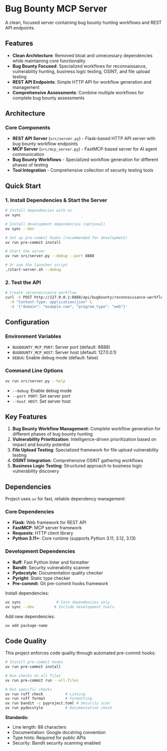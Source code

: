 # Bug Bounty MCP Server

A clean, focused server containing bug bounty hunting workflows and REST API endpoints.

## Features

- **Clean Architecture**: Removed bloat and unnecessary dependencies while maintaining core functionality
- **Bug Bounty Focused**: Specialized workflows for reconnaissance, vulnerability hunting, business logic testing, OSINT, and file upload testing
- **REST API Endpoints**: Simple HTTP API for workflow generation and management
- **Comprehensive Assessments**: Combine multiple workflows for complete bug bounty assessments

## Architecture

### Core Components
- **REST API Server** (`src/server.py`) - Flask-based HTTP API server with bug bounty workflow endpoints
- **MCP Server** (`src/mcp_server.py`) - FastMCP-based server for AI agent communication
- **Bug Bounty Workflows** - Specialized workflow generation for different phases of testing
- **Tool Integration** - Comprehensive collection of security testing tools


## Quick Start

### 1. Install Dependencies & Start the Server

```bash
# Install dependencies with uv
uv sync

# Install development dependencies (optional)
uv sync --dev

# Set up pre-commit hooks (recommended for development)
uv run pre-commit install

# Start the server
uv run src/server.py --debug --port 8888

# Or use the launcher script
./start-server.sh --debug
```

### 2. Test the API

```bash
# Create reconnaissance workflow
curl -X POST http://127.0.0.1:8888/api/bugbounty/reconnaissance-workflow \
  -H "Content-Type: application/json" \
  -d '{"domain": "example.com", "program_type": "web"}'
```


## Configuration

### Environment Variables

- `BUGBOUNTY_MCP_PORT`: Server port (default: 8888)
- `BUGBOUNTY_MCP_HOST`: Server host (default: 127.0.0.1)
- `DEBUG`: Enable debug mode (default: false)

### Command Line Options

```bash
uv run src/server.py --help
```

- `--debug`: Enable debug mode
- `--port PORT`: Set server port
- `--host HOST`: Set server host



## Key Features

1. **Bug Bounty Workflow Management**: Complete workflow generation for different phases of bug bounty hunting
2. **Vulnerability Prioritization**: Intelligence-driven prioritization based on impact and bounty potential
3. **File Upload Testing**: Specialized framework for file upload vulnerability testing
4. **OSINT Integration**: Comprehensive OSINT gathering workflows
5. **Business Logic Testing**: Structured approach to business logic vulnerability discovery

## Dependencies

Project uses `uv` for fast, reliable dependency management:

### Core Dependencies
- **Flask**: Web framework for REST API
- **FastMCP**: MCP server framework
- **Requests**: HTTP client library
- **Python 3.11+**: Core runtime (supports Python 3.11, 3.12, 3.13)

### Development Dependencies
- **Ruff**: Fast Python linter and formatter
- **Bandit**: Security vulnerability scanner
- **Pydocstyle**: Documentation quality checker
- **Pyright**: Static type checker
- **Pre-commit**: Git pre-commit hooks framework

Install dependencies:
```bash
uv sync                # Core dependencies only
uv sync --dev         # Include development tools
```

Add new dependencies:
```bash
uv add package-name
```

## Code Quality

This project enforces code quality through automated pre-commit hooks:

```bash
# Install pre-commit hooks
uv run pre-commit install

# Run checks on all files
uv run pre-commit run --all-files

# Run specific checks
uv run ruff check          # Linting
uv run ruff format         # Formatting
uv run bandit -c pyproject.toml # Security scan
uv run pydocstyle          # Documentation check
```

**Standards:**
- Line length: 88 characters
- Documentation: Google docstring convention
- Type hints: Required for public APIs
- Security: Bandit security scanning enabled
